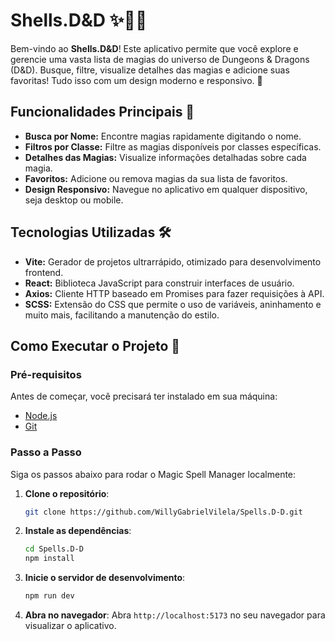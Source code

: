 # Shells.D&D ✨🧙‍♂️

Bem-vindo ao **Shells.D&D**! Este aplicativo permite que você explore e gerencie uma vasta lista de magias do universo de Dungeons & Dragons (D&D). Busque, filtre, visualize detalhes das magias e adicione suas favoritas! Tudo isso com um design moderno e responsivo. 🚀

## Funcionalidades Principais 🎯

- **Busca por Nome:** Encontre magias rapidamente digitando o nome.
- **Filtros por Classe:** Filtre as magias disponíveis por classes específicas.
- **Detalhes das Magias:** Visualize informações detalhadas sobre cada magia.
- **Favoritos:** Adicione ou remova magias da sua lista de favoritos.
- **Design Responsivo:** Navegue no aplicativo em qualquer dispositivo, seja desktop ou mobile.

## Tecnologias Utilizadas 🛠️

- **Vite:** Gerador de projetos ultrarrápido, otimizado para desenvolvimento frontend.
- **React:** Biblioteca JavaScript para construir interfaces de usuário.
- **Axios:** Cliente HTTP baseado em Promises para fazer requisições à API.
- **SCSS:** Extensão do CSS que permite o uso de variáveis, aninhamento e muito mais, facilitando a manutenção do estilo.

## Como Executar o Projeto 🚀

### Pré-requisitos

Antes de começar, você precisará ter instalado em sua máquina:

- [Node.js](https://nodejs.org/)
- [Git](https://git-scm.com/)

### Passo a Passo

Siga os passos abaixo para rodar o Magic Spell Manager localmente:

1. **Clone o repositório**:
    ```bash
    git clone https://github.com/WillyGabrielVilela/Spells.D-D.git
    ```

2. **Instale as dependências**:
    ```bash
    cd Spells.D-D
    npm install
    ```

3. **Inicie o servidor de desenvolvimento**:
    ```bash
    npm run dev
    ```

4. **Abra no navegador**:
   Abra `http://localhost:5173` no seu navegador para visualizar o aplicativo.


